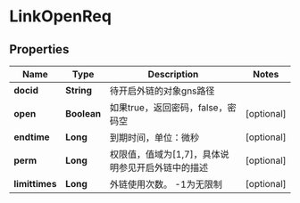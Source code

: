 # LinkOpenReq

## Properties
Name | Type | Description | Notes
------------ | ------------- | ------------- | -------------
**docid** | **String** | 待开启外链的对象gns路径 | 
**open** | **Boolean** | 如果true，返回密码，false，密码空 |  [optional]
**endtime** | **Long** | 到期时间，单位：微秒 |  [optional]
**perm** | **Long** | 权限值，值域为[1,7]，具体说明参见开启外链中的描述 |  [optional]
**limittimes** | **Long** | 外链使用次数。  -1为无限制   |  [optional]
